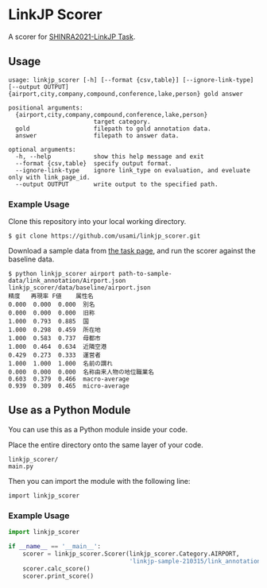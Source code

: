 # LinkJP Scorer

A scorer for [SHINRA2021-LinkJP Task](http://shinra-project.info/shinra2021linkjp/).

## Usage

```
usage: linkjp_scorer [-h] [--format {csv,table}] [--ignore-link-type] [--output OUTPUT] {airport,city,company,compound,conference,lake,person} gold answer

positional arguments:
  {airport,city,company,compound,conference,lake,person}
                        target category.
  gold                  filepath to gold annotation data.
  answer                filepath to answer data.

optional arguments:
  -h, --help            show this help message and exit
  --format {csv,table}  specify output format.
  --ignore-link-type    ignore link_type on evaluation, and eveluate only with link_page_id.
  --output OUTPUT       write output to the specified path.
```

### Example Usage

Clone this repository into your local working directory.

```
$ git clone https://github.com/usami/linkjp_scorer.git
```

Download a sample data from [the task page](http://shinra-project.info/shinra2021linkjp/),
and run the scorer against the baseline data.

```
$ python linkjp_scorer airport path-to-sample-data/link_annotation/Airport.json linkjp_scorer/data/baseline/airport.json
精度   再現率 F値    属性名
0.000  0.000  0.000  別名
0.000  0.000  0.000  旧称
1.000  0.793  0.885  国
1.000  0.298  0.459  所在地
1.000  0.583  0.737  母都市
1.000  0.464  0.634  近隣空港
0.429  0.273  0.333  運営者
1.000  1.000  1.000  名前の謂れ
0.000  0.000  0.000  名称由来人物の地位職業名
0.603  0.379  0.466  macro-average
0.939  0.309  0.465  micro-average
```

## Use as a Python Module

You can use this as a Python module inside your code.

Place the entire directory onto the same layer of your code.

```
linkjp_scorer/
main.py
```

Then you can import the module with the following line:

```
import linkjp_scorer
```

### Example Usage

```Python:main.py
import linkjp_scorer

if __name__ == '__main__':
    scorer = linkjp_scorer.Scorer(linkjp_scorer.Category.AIRPORT,
                                  'linkjp-sample-210315/link_annotation/Airport.json', 'linkjp_scorer/data/baseline/airport.json')
    scorer.calc_score()
    scorer.print_score()
```
